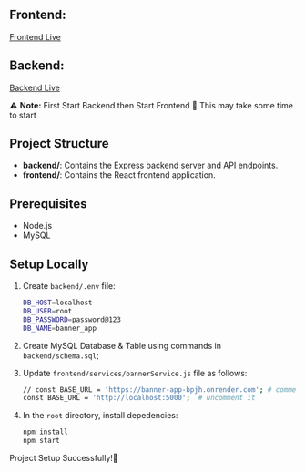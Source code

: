 ## Frontend: 
[Frontend Live](https://banner-app-striver.vercel.app/)

## Backend:
[Backend Live](https://banner-app-bpjh.onrender.com)

⚠️ **Note:** First Start Backend then Start Frontend
🔴 This may take some time to start

## Project Structure

- **backend/**: Contains the Express backend server and API endpoints.
- **frontend/**: Contains the React frontend application.

## Prerequisites

- Node.js
- MySQL

## Setup Locally

1. Create `backend/.env` file:

   ```bash
   DB_HOST=localhost
   DB_USER=root
   DB_PASSWORD=password@123
   DB_NAME=banner_app
   ```

2. Create MySQL Database & Table using commands in  `backend/schema.sql`;
   
3. Update `frontend/services/bannerService.js` file as follows:

    ```bash
    // const BASE_URL = 'https://banner-app-bpjh.onrender.com'; # comment it
    const BASE_URL = 'http://localhost:5000';  # uncomment it
    ```
    
4. In the `root` directory, install depedencies:

     ```bash
     npm install
     npm start
     ```

Project Setup Successfully!👋
